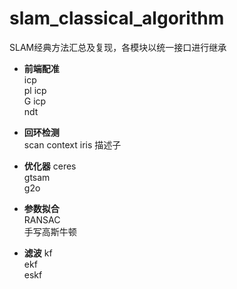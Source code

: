 # slam_classical_algorithm
SLAM经典方法汇总及复现，各模块以统一接口进行继承

+ **前端配准**  
icp       
pl icp    
G icp    
ndt     

+ **回环检测**  
scan context
iris 描述子


+ **优化器**
ceres  
gtsam   
g2o


+ **参数拟合**     
RANSAC  
手写高斯牛顿  

+ **滤波**
kf  
ekf  
eskf






